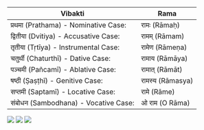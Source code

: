 |Vibakti|Rama|
|-|-|
|प्रथमा (Prathama) - Nominative Case: |रामः (Rāmaḥ)
|द्वितीया (Dvitiya) - Accusative Case: |रामम् (Rāmam)
|तृतीया (Tṛtīya) - Instrumental Case:| रामेण (Rāmeṇa)
|चतुर्थी (Chaturthī) - Dative Case: |रामाय (Rāmāya)
|पञ्चमी (Pañcamī) - Ablative Case:| रामात् (Rāmāt)
|षष्ठी (Ṣaṣṭhī) - Genitive Case: |रामस्य (Rāmasya)
|सप्तमी (Saptamī) - Locative Case: |रामे (Rāme)
|संबोधन (Sambodhana) - Vocative Case:| ओ राम (O Rāma)

<img src="https://s3-us-west-2.amazonaws.com/gitablogimages/BLOG_662192975devah12.jpg">
<img src="https://s3-us-west-2.amazonaws.com/gitablogimages/BLOG_-612471195mala3.jpg">

<img src="https://learnsanskritlanguage.com/wp-content/uploads/2018/03/%E0%A4%AE%E0%A4%A6%E0%A5%8D-in-different-cases.alt_.png">
